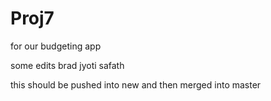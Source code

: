 # Proj7
for our budgeting app

some edits
brad
jyoti
safath

this should be pushed into new and then merged into master
